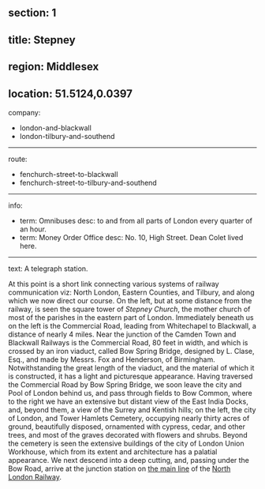 section: 1
----
title: Stepney
----
region: Middlesex
----
location: 51.5124,0.0397
----
company:
- london-and-blackwall
- london-tilbury-and-southend
----
route:
- fenchurch-street-to-blackwall
- fenchurch-street-to-tilbury-and-southend
----
info:
- term: Omnibuses
  desc: to and from all parts of London every quarter of an hour.
- term: Money Order Office
  desc: No. 10, High Street. Dean Colet lived here.
----
text: A telegraph station.

At this point is a short link connecting various systems of railway communication viz: North London, Eastern Counties, and Tilbury, and along which we now direct our course. On the left, but at some distance from the railway, is seen the square tower of *Stepney Church*, the mother church of most of the parishes in the eastern part of London. Immediately beneath us on the left is the Commercial Road, leading from Whitechapel to Blackwall, a distance of nearly 4 miles. Near the junction of the Camden Town and Blackwall Railways is the Commercial Road, 80 feet in width, and which is crossed by an iron viaduct, called Bow Spring Bridge, designed by L. Clase, Esq., and made by Messrs. Fox and Henderson, of Birmingham. Notwithstanding the great length of the viaduct, and the material of which it is constructed, it has a light and picturesque appearance. Having traversed the Commercial Road by Bow Spring Bridge, we soon leave the city and Pool of London behind us, and pass through fields to Bow Common, where to the right we have an extensive but distant view of the East India Docks, and, beyond them, a view of the Surrey and Kentish hills; on the left, the city of London, and Tower Hamlets Cemetery, occupying nearly thirty acres of ground, beautifully disposed, ornamented with cypress, cedar, and other trees, and most of the graves decorated with flowers and shrubs. Beyond the cemetery is seen the extensive buildings of the city of London Union Workhouse, which from its extent and architecture has a palatial appearance. We next descend into a deep cutting, and, passing under the Bow Road, arrive at the junction station on [the main line](/routes/fenchurch-street-to-chalk-farm) of the [North London Railway](/companies/north-london).
